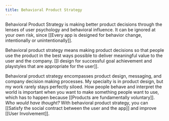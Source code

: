 ```yaml
---
title: Behavioral Product Strategy
---
```

Behavioral Product Strategy is making better product decisions through the lenses of user psychology and behavioral influence. It can be ignored at your own risk, since [[Every app is designed for behavior change, intentionally or unintentionally]].

Behavioral product strategy means making product decisions so that people use the product in the best ways possible to deliver meaningful value to the user and the company. [[I design for successful goal achievement and playstyles that are appropriate for the user]].

Behavioral product strategy encompasses product design, messaging, and company decision making processes. My specialty is in product design, but my work rarely stays perfectly siloed. How people behave and interpret the world is important when you want to make something people want to use, which has to happen because [[Products are fundamentally voluntary]]. *Who would have thought?* With behavioral product strategy, you can [[Satisfy the social contract between the user and the app]] and improve [[User Involvement]].
